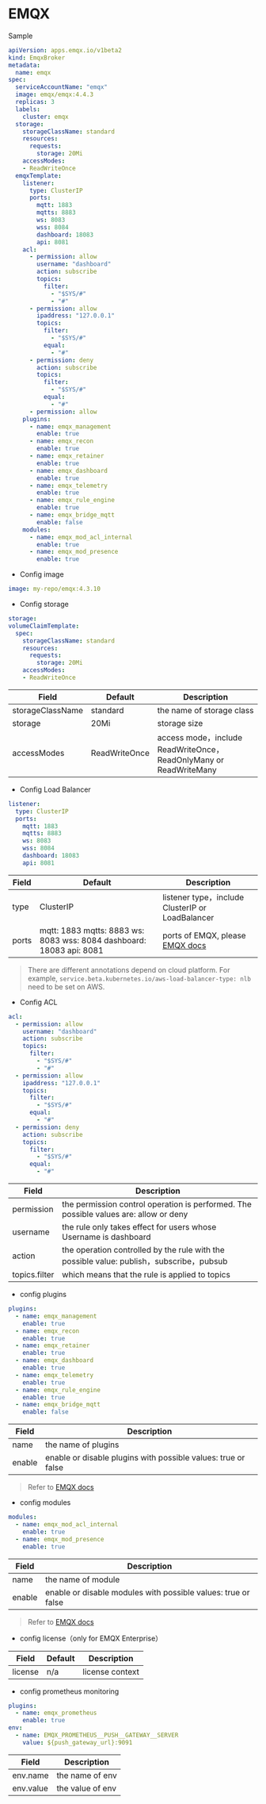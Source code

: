 # EMQX

Sample

```yaml
apiVersion: apps.emqx.io/v1beta2
kind: EmqxBroker
metadata:
  name: emqx
spec:
  serviceAccountName: "emqx"
  image: emqx/emqx:4.4.3
  replicas: 3
  labels:
    cluster: emqx
  storage:
    storageClassName: standard
    resources:
      requests:
        storage: 20Mi
    accessModes:
    - ReadWriteOnce
  emqxTemplate:
    listener:
      type: ClusterIP
      ports:
        mqtt: 1883
        mqtts: 8883
        ws: 8083
        wss: 8084
        dashboard: 18083
        api: 8081
    acl:
      - permission: allow
        username: "dashboard"
        action: subscribe
        topics:
          filter:
            - "$SYS/#"
            - "#"
      - permission: allow
        ipaddress: "127.0.0.1"
        topics:
          filter:
            - "$SYS/#"
          equal:
            - "#"
      - permission: deny
        action: subscribe
        topics:
          filter:
            - "$SYS/#"
          equal:
            - "#"
      - permission: allow
    plugins:
      - name: emqx_management
        enable: true
      - name: emqx_recon
        enable: true
      - name: emqx_retainer
        enable: true
      - name: emqx_dashboard
        enable: true
      - name: emqx_telemetry
        enable: true
      - name: emqx_rule_engine
        enable: true
      - name: emqx_bridge_mqtt
        enable: false
    modules:
      - name: emqx_mod_acl_internal
        enable: true
      - name: emqx_mod_presence
        enable: true
```

- Config image

```yaml
image: my-repo/emqx:4.3.10
```

- Config storage

```yaml
storage:
volumeClaimTemplate:
  spec:
    storageClassName: standard
    resources:
      requests:
        storage: 20Mi
    accessModes:
    - ReadWriteOnce
```

| Field | Default | Description |
| --- | --- | --- |
| storageClassName | standard | the name of storage class |
| storage | 20Mi | storage size |
| accessModes | ReadWriteOnce | access mode，include ReadWriteOnce，ReadOnlyMany or ReadWriteMany |

- Config Load Balancer

```yaml
listener:
  type: ClusterIP
  ports:
    mqtt: 1883
    mqtts: 8883
    ws: 8083
    wss: 8084
    dashboard: 18083
    api: 8081
```

| Field | Default | Description |
| --- | --- | --- |
| type | ClusterIP | listener type，include ClusterIP or LoadBalancer |
| ports | mqtt: 1883 mqtts: 8883 ws: 8083 wss: 8084 dashboard: 18083 api: 8081 | ports of EMQX, please [EMQX docs](https://www.emqx.io/docs/en/v4.3/tutorial/deploy.html) |

> There are different annotations depend on cloud platform. For example, `service.beta.kubernetes.io/aws-load-balancer-type: nlb` need to be set on AWS.

- Config ACL

```yaml
acl:
  - permission: allow
    username: "dashboard"
    action: subscribe
    topics:
      filter:
        - "$SYS/#"
        - "#"
  - permission: allow
    ipaddress: "127.0.0.1"
    topics:
      filter:
        - "$SYS/#"
      equal:
        - "#"
  - permission: deny
    action: subscribe
    topics:
      filter:
        - "$SYS/#"
      equal:
        - "#"
```

| Field | Description |
| --- | --- |
| permission | the permission control operation is performed. The possible values are: allow or deny |
| username | the rule only takes effect for users whose Username is dashboard |
| action |  the operation controlled by the rule with the possible value: publish，subscribe，pubsub |
| topics.filter | which means that the rule is applied to topics |

- config plugins

```yaml
plugins:
  - name: emqx_management
    enable: true
  - name: emqx_recon
    enable: true
  - name: emqx_retainer
    enable: true
  - name: emqx_dashboard
    enable: true
  - name: emqx_telemetry
    enable: true
  - name: emqx_rule_engine
    enable: true
  - name: emqx_bridge_mqtt
    enable: false
```

| Field | Description |
| --- | --- |
| name | the name of plugins |
| enable | enable or disable plugins with possible values: true or false |

> Refer to [EMQX docs](https://www.emqx.io/docs/zh/v4.3/advanced/plugins.html#%E6%8F%92%E4%BB%B6%E5%88%97%E8%A1%A8)


- config modules

```yaml
modules:
  - name: emqx_mod_acl_internal
    enable: true
  - name: emqx_mod_presence
    enable: true
```

| Field | Description |
| --- | --- |
| name | the name of module |
| enable | enable or disable modules with possible values: true or false |

> Refer to [EMQX docs](https://www.emqx.io/docs/zh/v4.3/advanced/internal-modules.html)
>

- config license（only for EMQX Enterprise）

| Field | Default | Description |
| --- | --- | --- |
| license | n/a | license context |

- config prometheus monitoring

```yaml
plugins:
  - name: emqx_prometheus
    enable: true
env:
  - name: EMQX_PROMETHEUS__PUSH__GATEWAY__SERVER
    value: ${push_gateway_url}:9091
```

| Field | Description |
| --- | --- |
| env.name | the name of env |
| env.value | the value of env |